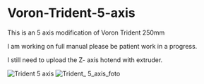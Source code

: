 # Voron-Trident-5-axis
This is an 5 axis modification of Voron Trident 250mm 

I am working on full manual please be patient work in a progress. 

I still need to upload the Z- axis hotend with extruder.


![Trident 5 axis](https://github.com/Buzzloopster/Voron-Trident-5-axis/assets/147974295/7b06920c-3dbe-4b38-a69f-46465ea3b29e)
![Trident_ 5_axis_foto](https://github.com/Buzzloopster/Voron-Trident-5-axis/assets/147974295/5af46770-2586-4164-8cbe-ade2170bd56f)
